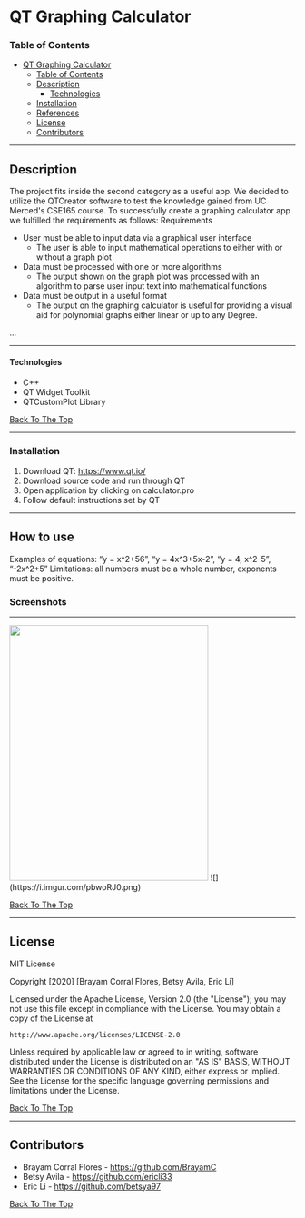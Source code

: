   
# QT Graphing Calculator

### Table of Contents

- [QT Graphing Calculator](#QT-Graphing-Calculator)
    - [Table of Contents](#table-of-contents)
  - [Description](#description)
      - [Technologies](#technologies)
  - [Installation](#installation)
  - [References](#references)
  - [License](#license)
  - [Contributors](#contributors)

---

## Description
The project fits inside the second category as a useful app. We decided to utilize the QTCreator software to test the knowledge gained from UC Merced's CSE165 course. To successfully create a graphing calculator app we fulfilled the requirements as follows:
Requirements
- User must be able to input data via a graphical user interface
    - The user is able to input mathematical operations to either with or without a graph plot
- Data must be processed with one or more algorithms
    - The output shown on the graph plot was processed with an algorithm to parse user input text into mathematical functions
 - Data must be output in a useful format
    - The output on the graphing calculator is useful for providing a visual aid for polynomial graphs either linear or up to any Degree. 

...



---
#### Technologies
- C++
- QT Widget Toolkit
- QTCustomPlot Library

[Back To The Top](#read-me-template)

---

### Installation
1. Download QT: https://www.qt.io/
2. Download source code and run through QT
3. Open application by clicking on calculator.pro
4. Follow default instructions set by QT

---
## How to use
Examples of equations: “y = x^2+56”, “y = 4x^3+5x-2”, “y = 4, x^2-5”, “-2x^2+5”
Limitations: all numbers must be a whole number, exponents must be positive.
### Screenshots
---
<img src="https://i.imgur.com/nrLbfy4.png" alt="" width="350" height="450">
![](https://i.imgur.com/pbwoRJ0.png)


 

[Back To The Top](#read-me-template)

---
## License

MIT License

Copyright [2020] [Brayam Corral Flores, Betsy Avila, Eric Li]

Licensed under the Apache License, Version 2.0 (the "License");
you may not use this file except in compliance with the License.
You may obtain a copy of the License at

    http://www.apache.org/licenses/LICENSE-2.0

Unless required by applicable law or agreed to in writing, software
distributed under the License is distributed on an "AS IS" BASIS,
WITHOUT WARRANTIES OR CONDITIONS OF ANY KIND, either express or implied.
See the License for the specific language governing permissions and
limitations under the License.

[Back To The Top](#read-me-template)

---

## Contributors

- Brayam Corral Flores - https://github.com/BrayamC
- Betsy Avila - https://github.com/ericli33
- Eric Li - https://github.com/betsya97

[Back To The Top](#read-me-template)
